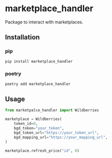 # marketplace_handler

Package to interact with marketplaces.

## Installation

### pip
```bash
pip install marketplace_handler
```

### poetry
```bash
poetry add marketplace_handler
```

## Usage

```python
from marketpalce_handler import Wildberries

marketplace = Wildberries(
    token_id=0,
    bgd_token="your_token",
    bgd_token_url="https://your_token_url",
    bgd_mapping_url="https://your_mapping_url",
)

marketplace.refresh_price("id", 0)
```        
